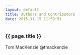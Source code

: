 ```yaml
---
layout: default
title: Authors and Contributors
date: 2015-11-15 11:59:51
---
```


### {{ page.title }} ###

Tom MacKenzie @tmackenzie